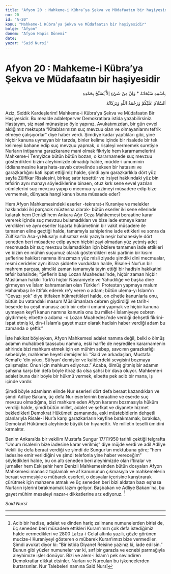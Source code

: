 ```yaml
---
title: "Afyon 20 : Mahkeme-i Kübra’ya Şekva ve Müdafaatın bir haşiyesidir"
no: 20
id: "A-20"
konu: "Mahkeme-i Kübra’ya Şekva ve Müdafaatın bir haşiyesidir"
bolge: "Afyon"
donem: "Afyon Hapis Dönemi"
date: 
yazar: "Said Nursî"
---
```


# Afyon 20 : Mahkeme-i Kübra’ya Şekva ve Müdafaatın bir haşiyesidir

<p class="arabic" dir="rtl" title="Meal: “Subhân Allah’ın adıyla” * “Hiçbir şey yoktur ki O'nu hamd ile tesbih etmesin” [İsrâ 17:44]">بِاسْمِهِ سُبْحَانَهُ * وَاِنْ مِنْ شَىْءٍ اِلاَّ يُسَبِّحُ بِحَمْدِهِ</p>

<p class="arabic" dir="rtl" title="Meal: “Allah’ın selâmı, rahmeti ve bereketleri, üzerinize olsun.”">اَلسَّلاَمُ عَلَيْكُمْ وَرَحْمَةُ اللّٰهِ وَبَرَكَاتُهُ</p>

Aziz, Sıddık Kardeşlerim! Mahkeme-i Kübra’ya Şekva ve Müdafaatın Bir Haşiyesidir. Bu mealde adaletperver Demokratlara istida yazabilirsiniz. Hastayım, siz nasıl münasipse öyle yapınız. Avukatımızdan, bir gün evvel aldığımız mektupta “Kitablarımızın suç mevzuu olan ve olmayanlarını tefrik etmeye çalışıyorlar” diye haber verdi. Şimdiye kadar yaptıkları gibi, yine hiçbir kanuna uymayan bir tarzda, binler kelime içinde bir risalede bir tek kelimeyi bahane edip suç mevzuu yapmak, o risaleyi vermemek suretiyle Nurların intişarına garazkarane mani olmak fikriyle hem kararnamelerini Mahkeme-i Temyizce bütün bütün bozan, o kararnamede suç mevzuu gösterdikleri bizim aleyhimizde olmadığı halde, müdde-i umuminin iddianamesine karşı hata-savab cetvelinde seksen bir hatasını ve garazkarlığını kati ispat ettiğimiz halde, şimdi aynı garazkarlıkla dört yüz sayfa Zülfikar Risalesini, birkaç satır tesettür ve irsiyet hakkındaki yüz bin tefsirin aynı manayı söylediklerine binaen, otuz kırk sene evvel yazılan cümlelerini suç mevzuu yapıp o mecmua-yı azîmeyi müsadere edip bize vermemek, dünyada hangi kanun buna müsaade eder?

Hem Afyon Mahkemesindeki eserler -tekrarat-ı Kuraniye ve melekler hakkındaki iki parçacık müstesna olarak- bütün eserler iki sene ellerinde kalarak hem Denizli hem Ankara Ağır Ceza Mahkemesi beraatine karar vererek içinde suç mevzuu bulamadıkları ve bize iade etmeye karar verdikleri ve aynı eserler Isparta hükümetinin bir vakit müsadere ile tamamen eline geçtiği halde, tamamıyla sahiplerine iade ettikleri ve sonra da Zülfikar’la Asa-yı Musa’yı ruhsatsız eski yazıyla neşir bahanesiyle dört seneden beri müsadere edip aynen hiçbiri zayi olmadan yüz yetmiş adet mecmuada bir suç mevzuu bulamadıkları için bizlere tamamen iade ettikleri ve bizim en mühim suçumuz olarak gösterdikleri eski partinin bir kısım şeflerine hakikat namına itirazımızın yüz misli ziyade şimdiki dini mecmualar, resmi cerideler aynı itirazı şiddetle vurdukları halde, Risale-i Nur’un bir mahrem parçası, şimdiki zaman tamamıyla tayin ettiği bir hadisin hakikatini tefsir bahsinde; “Şeflerin başı Lozan Muahedesi’nde, hiçbir zaman hiçbir Müslüman hakiki Türk’ü hiçbir Nasraniyete ve Yahudiliğe ve başka dine girmeyen ve İslam kahramanları olan Türkler'i Protestan yapmaya malum Hahambaşı ile ittifak ederek re’y veren o adam; bütün ulema-yı İslam’ın “Cevazı yok” diye ittifaken hükmettikleri halde, on cihetle kanunlarla onu, bütün bu vatandaki masum Müslümanlara cebren giydirdiği ve tarih-i beşerde bu çeşit manasız acib bir cebr-i umumi yapmak ve hiçbir kanuna uymayan keyfî kanun namına kanunla onu bu millet-i İslamiyeye cebren giydirmek; elbette o adama -o Lozan Muahedesi’nde verdiği dehşetli fikrini- ispat etmiş ki, din-i İslam’a gayet muzır olarak hadisin haber verdiği adam bu zamanda o şeftir.”

İşte hakikat böyleyken, Afyon Mahkemesi adalet namına değil, belki o ölmüş adamın muhabbeti taassubu namına, eski harfle de neşredilen kararnamenin ahirinde bizi mahkum etmek için en mühim sebep, savcının garazkarlığı sebebiyle, mahkeme heyeti demişler ki: “Said ve arkadaşları, Mustafa Kemal’e ‘din yıkıcı, Süfyan’ demişler ve kalblerdeki sevgisini bozmaya çalışmışlar. Onun için mahkum ediyoruz.” Acaba, ölmüş gitmiş bir adamın şahsına karşı bin defa böyle itiraz da olsa şahsi bir dava oluyor. Mahkeme-i adalet buna dair böyle bir hükmü vermek, elbette pek acib bir mana, iş içinde vardır.

Şimdi böyle adamların elinde Nur eserleri dört defa beraat kazandıkları ve şimdi Adliye Bakanı, üç defa Nur eserlerinin beraatine ve eserde suç mevzuu olmadığına, bizi mahkum eden Afyon kararını bozmasıyla hüküm verdiği halde, şimdi bütün millet, adalet ve şefkat ve diyanete hizmet bekledikleri Demokrat Hükümeti zamanında, eski müstebidlerin dehşetli planlarıyla Risale-i Nur’a karşı garazkarların keyfine bırakmamak; bırakılsa, Demokrat Hükümeti aleyhinde büyük bir hıyanettir. Ve milletin teselli ümidini kırmaktır.

Benim Ankara’da bir vekilim Mustafa Sungur 17/11/950 tarihli çektiği telgrafta “Umum risalenin bize iadesine karar verilmiş” diye müjde verdi ve adil Adliye Vekili üç defa beraat verdiği ve şimdi de Sungur’un mektubuna göre; “hem iadesine emir verildiğini ve şimdi telefonla yine haber vereceğim” söyledikleri halde, bu on altı seneden beri aleyhimizde olan iftiralar ve jurnaller hem Eskişehir hem Denizli Mahkemesinden bütün dosyaları Afyon Mahkemesi manasız toplamak ve af kanununun çıkmasıyla ve mahkemelerin beraat vermesiyle o mübarek eserleri, o dosyalar içerisine karıştırarak çürütmek için mahzene atmak ve üç seneden beri bizi aldatan bazı eşhasa Nurların işlerini bırakmamak lazım geliyor. Başbakan ve Adliye Bakanı’na, bu gayet mühim meseleyi nazar-ı dikkatlerine arz ediyoruz. [^1]

*Said Nursî*

***
[^1]: Acib bir hadise, adalet ve dinden hariç zalimane numunelerden birisi de, üç seneden beri müsadere ettikleri Kuran’ımızı çok defa istediğimiz halde vermedikleri ve 2800 Lafza-i Celal altınla yazılı, gözle görünen mucize-i Kuraniyeyi gösteren o mübarek Kuran’ımızı bize vermediler. Şimdi avukat diyor ki: “Bir istida Diyanet Reisine yazınız ki, iade edilsin.” Bunun gibi yüzler numuneler var ki, sırf bir garazla ve ecnebi parmağıyla aleyhimize işler dönüyor. Bizi ve alem-i İslam’ı pek sevindiren Demokratlar dikkat etsinler. Nurları ve Nurcuları bu işkencelerden kurtarsınlar. Nur Talebeleri namına Said Nursî
